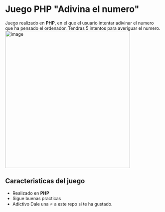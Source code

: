 # Juego PHP "Adivina el numero"
Juego realizado en **PHP**, en el que el usuario intentar adivinar el numero que ha pensado el ordenador.
Tendras 5 intentos para averiguar el numero.
<img width="400px" height="441" alt="image" src="https://github.com/user-attachments/assets/e424f5fd-54d4-4bbe-a08b-2422a0439324" />
## Caracteristicas del juego
* Realizado en **PHP**
* Sigue buenas practicas
* Adictivo
Dale una ⭐ a este repo si te ha gustado.
